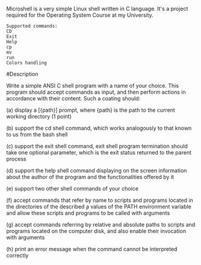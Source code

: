 Microshell is a very simple Linux shell written in C language. It's a project required for the Operating System Course at my University.


```
Supported commands: 
CD
Exit
Help
cp
mv
run
Colors handling
```
#Description

Write a simple ANSI C shell program with a name of your choice. This program should accept commands as input, and then perform actions in accordance with their content. Such a coating should:

(a) display a [{path}] prompt, where {path} is the path to the current working directory (1 point)

(b) support the cd shell command, which works analogously to that known to us from the bash shell

(c) support the exit shell command, exit shell program termination should take one optional parameter, which is the exit status returned to the parent process

(d) support the help shell command displaying on the screen information about the author of the program and the functionalities offered by it

(e) support two other shell commands of your choice

(f) accept commands that refer by name to scripts and programs
located in the directories of the described ̨a values of the PATH environment variable and allow these scripts and programs to be called with arguments

(g) accept commands referring by relative and absolute paths to scripts and programs located on the computer disk, and also enable their invocation with arguments

(h) print an error message when the command cannot be interpreted correctly
